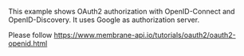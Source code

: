 This example shows OAuth2 authorization with OpenID-Connect and OpenID-Discovery. It uses Google as authorization server.

Please follow https://www.membrane-api.io/tutorials/oauth2/oauth2-openid.html